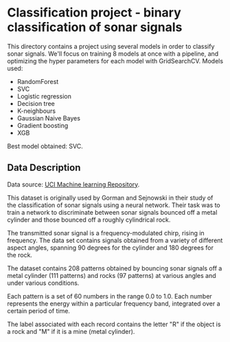 # Classification project - binary classification of sonar signals

This directory contains a project using several models in order to classify sonar signals.
We'll focus on training 8 models at once with a pipeline, and optimizing the hyper parameters for each model with GridSearchCV.
Models used:
- RandomForest
- SVC
- Logistic regression
- Decision tree
- K-neighbours
- Gaussian Naive Bayes
- Gradient boosting
- XGB

Best model obtained: SVC.

## Data Description
Data source: [UCI Machine learning Repository](https://archive-beta.ics.uci.edu/dataset/151/connectionist+bench+sonar+mines+vs+rocks).

This dataset is originally used by Gorman and Sejnowski in their study of the classification of sonar signals using a neural network.
Their task was to train a network to discriminate between sonar signals bounced off a metal cylinder and those bounced off a roughly cylindrical rock.

The transmitted sonar signal is a frequency-modulated chirp, rising in frequency.
The data set contains signals obtained from a variety of different aspect angles, spanning 90 degrees for the cylinder and 180 degrees for the rock.

The dataset contains 208 patterns obtained by bouncing sonar signals off a metal cylinder (111 patterns) and rocks (97 patterns) at various angles and under various conditions.

Each pattern is a set of 60 numbers in the range 0.0 to 1.0. Each number represents the energy within a particular frequency band, integrated over a certain period of time.

The label associated with each record contains the letter "R" if the object is a rock and "M" if it is a mine (metal cylinder).
